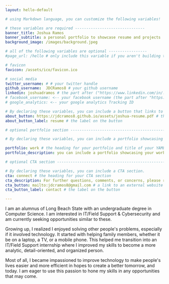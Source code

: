 ```yaml
---
layout: hello-default

# using Markdown language, you can customize the following variables!

# these variables are required -------------------------------
banner_title: Joshua Ramos
banner_subtitle: a personal portfolio to showcase resume and projects
background_image: /images/background.jpeg

# all of the following variables are optional -----------------
#page_url: /hello # only include this variable if you aren't building the page to your primary domain

# favicon
favicon: /assets/ico/favicon.ico

# social media
twitter_username: # # your twitter handle
github_username:  JDCRamos8 # your github username
linkedin: joshuadramos # the part after ("https://www.linkedin.com/in/...")
# facebook_username: <-- your facebook username (the part after "https://www.facebook.com/...")
# google_analytics: <-- your google analytics Tracking ID

# By declaring these variables, you can include a button that links to an external website or to media.
about_button: https://jdcramos8.github.io/assets/joshua-resume.pdf # the link
about_button_label: resume # the label on the button

# optional portfolio section ------------------------------------------

# By declaring these variables, you can include a portfolio showcasing your work and organize your portfolio's items into a custom layout, all without adding any CSS. In addition, you must 1) create an HTML file in the_includes folder for each project with the text you'd like to display, and 2) create a YAML file in the _data folder describing the order in which each project should be shown and categorized. See `/includes/example.html` and `/_data/work.yml` for examples.

portfolio: work # the heading for your portfolio and title of your YAML file
portfolio_description: you can include a portfolio showcasing your work and organize your portfolio's items into a custom layout, all without adding any CSS. # a description to be desplayed below the heading and above the content

# optional CTA section --------------------------------------------------

# By declaring these variables, you can include a CTA section.
cta: connect # the heading for your CTA section
cta_description: For further questions, comments, or concerns, please reach out below. # a description to be desplayed below the heading and above the content
cta_button: mailto:jdcramos8@gmail.com # a link to an external website or to media
cta_button_label: contact # the label on the button

---
```

[//]: # (write a bit about yourself here)
I am an alumnus of Long Beach State with an undergraduate degree in Computer Science. I am interested in IT/Field Support & Cybersecurity and am currently seeking opportunities similar to these.

Growing up, I realized I enjoyed solving other people's problems, especially if it involved technology. It started with helping family members, whether it be on a laptop, a TV, or a mobile phone. This helped me transition into an IT/Field Support internship where I improved my skills to become a more analytic, detail-oriented, and organized person.

Most of all, I became impassioned to improve technology to make people's lives easier and more efficient in hopes to create a better tomorrow, and today. I am eager to use this passion to hone my skills in any opportunities that may come.
